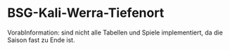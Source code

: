 # BSG-Kali-Werra-Tiefenort

VorabInformation: sind nicht alle Tabellen und Spiele implementiert, da die Saison fast zu Ende ist.
